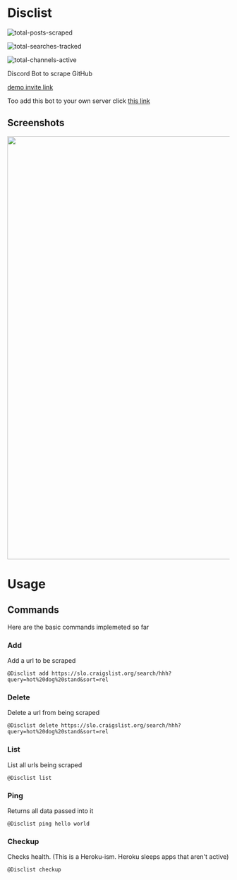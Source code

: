 # Disclist
![total-posts-scraped](https://img.shields.io/badge/dynamic/json.svg?label=Total%20Posts%20Scraped&url=https%3A%2F%2Fdisclist-production.herokuapp.com%2Fapi%2Fstats%2Fposts_scraped&query=data&colorB=brightgreen)

![total-searches-tracked](https://img.shields.io/badge/dynamic/json.svg?label=Total%20Searches%20Tracked&url=https%3A%2F%2Fdisclist-production.herokuapp.com%2Fapi%2Fstats%2Fsearches_tracked&query=data&colorB=brightgreen)

![total-channels-active](https://img.shields.io/badge/dynamic/json.svg?label=Total%20Channels%20Active&url=https%3A%2F%2Fdisclist-production.herokuapp.com%2Fapi%2Fstats%2Fchannels_active&query=data&colorB=brightgreen)

Discord Bot to scrape GitHub

[demo invite link](https://discord.gg/nDHADVC)

Too add this bot to your own server click [this link](https://discordapp.com/api/oauth2/authorize?client_id=528335723124883469&permissions=51200&scope=bot)

## Screenshots

<img src="https://raw.githubusercontent.com/ConnorRigby/disclist/master/assets/Screenshot01.png" width=960>

# Usage

## Commands

Here are the basic commands implemeted so far

### Add
Add a url to be scraped
```
@Disclist add https://slo.craigslist.org/search/hhh?query=hot%20dog%20stand&sort=rel
```

### Delete 
Delete a url from being scraped
```
@Disclist delete https://slo.craigslist.org/search/hhh?query=hot%20dog%20stand&sort=rel
```

### List
List all urls being scraped
```
@Disclist list
```

### Ping
Returns all data passed into it
```
@Disclist ping hello world
```

### Checkup
Checks health. (This is a Heroku-ism. Heroku sleeps apps that aren't active)
```
@Disclist checkup
```
